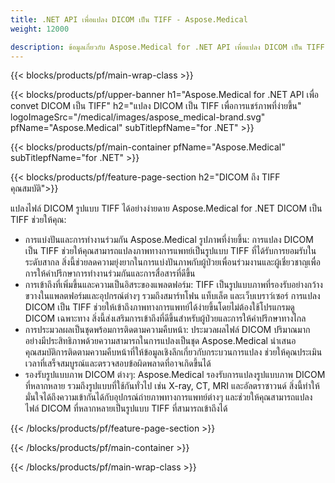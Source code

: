 ```yaml
---
title: .NET API เพื่อแปลง DICOM เป็น TIFF - Aspose.Medical
weight: 12000

description: ข้อมูลเกี่ยวกับ Aspose.Medical for .NET API เพื่อแปลง DICOM เป็น TIFF
---
```


{{< blocks/products/pf/main-wrap-class >}}

{{< blocks/products/pf/upper-banner h1="Aspose.Medical for .NET API เพื่อ convet DICOM เป็น TIFF" h2="แปลง DICOM เป็น TIFF เพื่อการแชร์ภาพที่ง่ายขึ้น" logoImageSrc="/medical/images/aspose_medical-brand.svg" pfName="Aspose.Medical" subTitlepfName="for .NET" >}}

{{< blocks/products/pf/main-container pfName="Aspose.Medical" subTitlepfName="for .NET" >}}

{{< blocks/products/pf/feature-page-section h2="DICOM ถึง TIFF คุณสมบัติ">}}

<p>แปลงไฟล์ DICOM รูปแบบ TIFF ได้อย่างง่ายดาย Aspose.Medical for .NET DICOM เป็น TIFF ช่วยให้คุณ:</p>

<ul>
<li>การแบ่งปันและการทํางานร่วมกัน Aspose.Medical รูปภาพที่ง่ายขึ้น: การแปลง DICOM เป็น TIFF ช่วยให้คุณสามารถแปลงภาพทางการแพทย์เป็นรูปแบบ TIFF ที่ได้รับการยอมรับในระดับสากล สิ่งนี้ช่วยลดความยุ่งยากในการแบ่งปันภาพกับผู้ป่วยเพื่อนร่วมงานและผู้เชี่ยวชาญเพื่อการให้คําปรึกษาการทํางานร่วมกันและการสื่อสารที่ดีขึ้น</li>
<li>การเข้าถึงที่เพิ่มขึ้นและความเป็นอิสระของแพลตฟอร์ม: TIFF เป็นรูปแบบภาพที่รองรับอย่างกว้างขวางในแพลตฟอร์มและอุปกรณ์ต่างๆ รวมถึงสมาร์ทโฟน แท็บเล็ต และเว็บเบราว์เซอร์ การแปลง DICOM เป็น TIFF ช่วยให้เข้าถึงภาพทางการแพทย์ได้ง่ายขึ้นโดยไม่ต้องใช้โปรแกรมดู DICOM เฉพาะทาง สิ่งนี้ส่งเสริมการเข้าถึงที่ดีขึ้นสําหรับผู้ป่วยและการให้คําปรึกษาทางไกล</li>
<li>การประมวลผลเป็นชุดพร้อมการติดตามความคืบหน้า: ประมวลผลไฟล์ DICOM ปริมาณมากอย่างมีประสิทธิภาพด้วยความสามารถในการแปลงเป็นชุด Aspose.Medical นําเสนอคุณสมบัติการติดตามความคืบหน้าที่ให้ข้อมูลเชิงลึกเกี่ยวกับกระบวนการแปลง ช่วยให้คุณประเมินเวลาที่เสร็จสมบูรณ์และตรวจสอบข้อผิดพลาดที่อาจเกิดขึ้นได้</li>
<li>รองรับรูปแบบภาพ DICOM ต่างๆ: Aspose.Medical รองรับการแปลงรูปแบบภาพ DICOM ที่หลากหลาย รวมถึงรูปแบบที่ใช้กันทั่วไป เช่น X-ray, CT, MRI และอัลตราซาวนด์ สิ่งนี้ทําให้มั่นใจได้ถึงความเข้ากันได้กับอุปกรณ์ถ่ายภาพทางการแพทย์ต่างๆ และช่วยให้คุณสามารถแปลงไฟล์ DICOM ที่หลากหลายเป็นรูปแบบ TIFF ที่สามารถเข้าถึงได้</li>
</ul>

{{< /blocks/products/pf/feature-page-section >}}

{{< /blocks/products/pf/main-container >}}

{{< /blocks/products/pf/main-wrap-class >}}